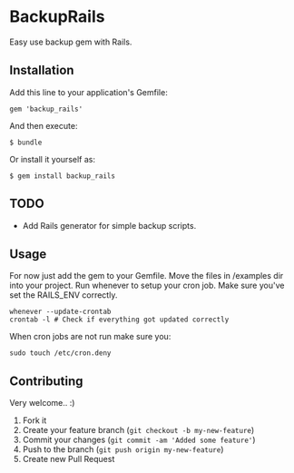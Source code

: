 # BackupRails

Easy use backup gem with Rails.

## Installation

Add this line to your application's Gemfile:

    gem 'backup_rails'

And then execute:

    $ bundle

Or install it yourself as:

    $ gem install backup_rails

## TODO

* Add Rails generator for simple backup scripts.

## Usage

For now just add the gem to your Gemfile.
Move the files in /examples dir into your project.
Run whenever to setup your cron job. Make sure you've set the RAILS_ENV correctly.

    whenever --update-crontab
    crontab -l # Check if everything got updated correctly

When cron jobs are not run make sure you:

    sudo touch /etc/cron.deny

## Contributing

Very welcome.. :)

1. Fork it
2. Create your feature branch (`git checkout -b my-new-feature`)
3. Commit your changes (`git commit -am 'Added some feature'`)
4. Push to the branch (`git push origin my-new-feature`)
5. Create new Pull Request

